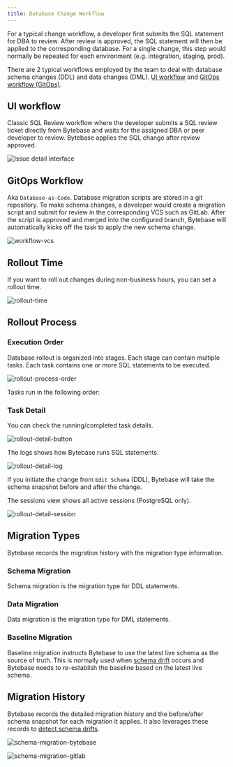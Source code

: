 ```yaml
---
title: Database Change Workflow
---
```


<TutorialBlock url="/docs/tutorials/first-schema-change" title="Your First Schema Change in 5 Minutes" />

For a typical change workflow, a developer first submits the SQL statement for DBA to review. After review is approved, the SQL statement will then be applied to the corresponding database. For a single change, this step would normally be repeated for each environment (e.g. integration, staging, prod).

There are 2 typical workflows employed by the team to deal with database schema changes (DDL) and data changes (DML). [UI workflow](#ui-workflow) and [GitOps workflow (GitOps)](#gitops-workflow).

## UI workflow

Classic SQL Review workflow where the developer submits a SQL review ticket directly from Bytebase and waits for the assigned DBA or peer developer to review. Bytebase applies the SQL change after review approved.

![Issue detail interface](/content/docs/change-database/change-workflow/issue-detail.webp)

## GitOps Workflow

Aka `Database-as-Code`. Database migration scripts are stored in a git repository. To make schema changes, a developer would create a migration script and submit for review in the corresponding VCS such as GitLab. After the script is approved and merged into the configured branch, Bytebase will automatically kicks off the task to apply the new schema change.

![workflow-vcs](/content/docs/change-database/change-workflow/workflow-vcs.webp)

## Rollout Time

<PricingPlanBlock feature_name='SCHEDULE_CHANGE' />

If you want to roll out changes during non-business hours, you can set a rollout time.

![rollout-time](/content/docs/change-database/change-workflow/rollout-time.webp)

## Rollout Process

### Execution Order

Database rollout is organized into stages. Each stage can contain multiple tasks. Each task contains
one or more SQL statements to be executed.

![rollout-process-order](/content/docs/change-database/change-workflow/rollout-process-order.webp)

Tasks run in the following order:

<IncludeBlock url="/docs/tutorials/share/task-run-order"></IncludeBlock>

### Task Detail

You can check the running/completed task details.

![rollout-detail-button](/content/docs/change-database/change-workflow/rollout-detail-button.webp)

The logs shows how Bytebase runs SQL statements.

![rollout-detail-log](/content/docs/change-database/change-workflow/rollout-detail-log.webp)

<HintBlock type="info">

If you initiate the change from `Edit Schema` (DDL), Bytebase will take the schema snapshot before and after the change.

</HintBlock>

The sessions view shows all active sessions (PostgreSQL only).

![rollout-detail-session](/content/docs/change-database/change-workflow/rollout-detail-session.webp)

## Migration Types

Bytebase records the migration history with the migration type information.

### Schema Migration

Schema migration is the migration type for DDL statements.

### Data Migration

Data migration is the migration type for DML statements.

### Baseline Migration

Baseline migration instructs Bytebase to use the latest live schema as the source of truth. This is normally used when [schema drift](/docs/change-database/drift-detection) occurs and Bytebase needs to re-establish the baseline based on the latest live schema.

## Migration History

Bytebase records the detailed migration history and the before/after schema snapshot for each migration it applies. It also leverages these records to [detect schema drifts](/docs/change-database/drift-detection).

![schema-migration-bytebase](/content/docs/change-database/change-workflow/schema-migration-bytebase.webp)

![schema-migration-gitlab](/content/docs/change-database/change-workflow/schema-migration-gitlab.webp)
